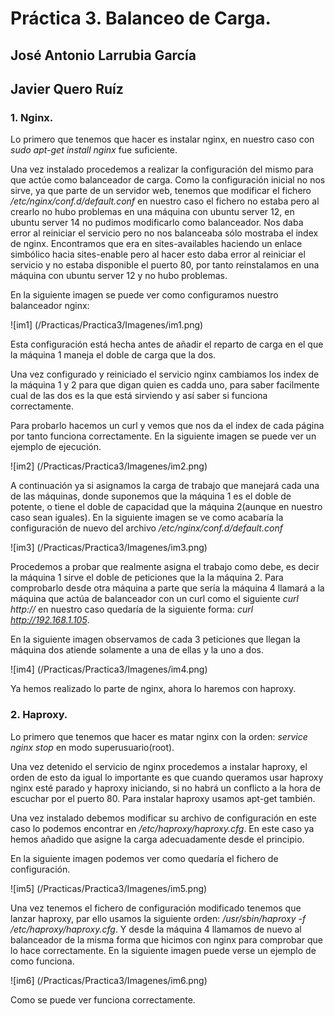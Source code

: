 # Práctica 3. Balanceo de Carga.

## José Antonio Larrubia García
## Javier Quero Ruíz

### 1. Nginx.

Lo primero que tenemos que hacer es instalar nginx, en nuestro caso con  *sudo apt-get install nginx* fue suficiente.

Una vez instalado procedemos a realizar la configuración del mismo para que actúe como balanceador de carga.
Como la configuración inicial no nos sirve, ya que parte de un servidor web, tenemos que modificar el fichero
*/etc/nginx/conf.d/default.conf* en nuestro caso el fichero no estaba pero al crearlo no hubo problemas en una
máquina con ubuntu server 12, en ubuntu server 14 no pudimos modificarlo como balanceador. Nos daba error al 
reiniciar el servicio pero no nos balanceaba sólo mostraba el index de nginx. Encontramos que era en sites-availables
haciendo un enlace simbólico hacia sites-enable pero al hacer esto daba error al reiniciar el servicio y no 
estaba disponible el puerto 80, por tanto reinstalamos en una máquina con ubuntu server 12 y no hubo problemas.

En la siguiente imagen se puede ver como configuramos nuestro balanceador nginx:

![im1] (/Practicas/Practica3/Imagenes/im1.png)

Esta configuración está hecha antes de añadir el reparto de carga en el que la máquina 1 maneja el doble de carga que la 
dos.

Una vez configurado y reiniciado el servicio nginx cambiamos los index de la máquina 1 y 2 para que digan quien es cadda uno,
para saber facilmente cual de las dos es la que está sirviendo y así saber si funciona correctamente.

Para probarlo hacemos un curl y vemos que nos da el index de cada página por tanto funciona correctamente.
En la siguiente imagen se puede ver un ejemplo de ejecución.

![im2] (/Practicas/Practica3/Imagenes/im2.png)

A continuación ya si asignamos la carga de trabajo que manejará cada una de las máquinas, donde suponemos que la máquina 1
es el doble de potente, o tiene el doble de capacidad que la máquina 2(aunque en nuestro caso sean iguales).
En la siguiente imagen se ve como acabaría la configuración de nuevo del archivo */etc/nginx/conf.d/default.conf*

![im3] (/Practicas/Practica3/Imagenes/im3.png)

Procedemos a probar que realmente asigna el trabajo como debe, es decir la máquina 1 sirve el doble de peticiones que la 
la máquina 2. Para comprobarlo desde otra máquina a parte que sería la máquina 4 llamará a la máquina que actúa de balanceador
con un curl como el siguiente *curl http://<ip del balanceador>* en nuestro caso quedaría de la siguiente forma:
*curl http://192.168.1.105*. 

En la siguiente imagen observamos de cada 3 peticiones que llegan la máquina dos atiende solamente a una de ellas y la uno a dos.

![im4] (/Practicas/Practica3/Imagenes/im4.png)

Ya hemos realizado lo parte de nginx, ahora lo haremos con haproxy.

### 2. Haproxy.

Lo primero que tenemos que hacer es matar nginx con la orden: *service nginx stop* en modo superusuario(root).

Una vez detenido el servicio de nginx procedemos a instalar haproxy, el orden de esto da igual lo importante es
que cuando queramos usar haproxy nginx esté parado y haproxy iniciando, si no habrá un conflicto a la hora de 
escuchar por el puerto 80. Para instalar haproxy usamos apt-get también.

Una vez instalado debemos modificar su archivo de configuración en este caso lo podemos encontrar en */etc/haproxy/haproxy.cfg*.
En este caso ya hemos añadido que asigne la carga adecuadamente desde el principio.

En la siguiente imagen podemos ver como quedaría el fichero de configuración.

![im5] (/Practicas/Practica3/Imagenes/im5.png)

Una vez tenemos el fichero de configuración modificado tenemos que lanzar haproxy, par ello usamos la siguiente orden:
*/usr/sbin/haproxy -f /etc/haproxy/haproxy.cfg*. Y desde la máquina 4 llamamos de nuevo al balanceador de la misma forma que hicimos con nginx para comprobar que lo hace correctamente. En la siguiente imagen puede verse un ejemplo de como funciona.

![im6] (/Practicas/Practica3/Imagenes/im6.png)

Como se puede ver funciona correctamente.
